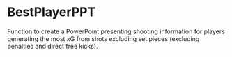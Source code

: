 # BestPlayerPPT
Function to create a PowerPoint presenting shooting information for players generating the most xG from shots excluding set pieces (excluding penalties and direct free kicks).

